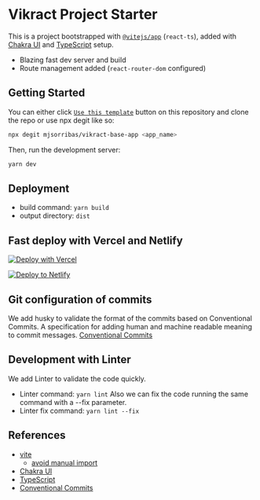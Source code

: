 # Vikract Project Starter

This is a project bootstrapped with [`@vitejs/app`](https://vitejs.dev/guide/#scaffolding-your-first-vite-project) (`react-ts`), added with [Chakra UI](https://chakra-ui.com) and [TypeScript](https://www.typescriptlang.org) setup.

- Blazing fast dev server and build
- Route management added (`react-router-dom` configured)

## Getting Started

You can either click [`Use this template`](https://github.com/mjsorribas/vikract-base-app/generate) button on this repository and clone the repo or use npx degit like so:

```bash
npx degit mjsorribas/vikract-base-app <app_name>
```

Then, run the development server:

```bash
yarn dev
```

## Deployment

- build command: `yarn build`
- output directory: `dist`

## Fast deploy with Vercel and Netlify

[![Deploy with Vercel](https://vercel.com/button)](https://vercel.com/import/git?s=https://github.com/mjsorribas/vikract-base-app) 

[![Deploy to Netlify](https://www.netlify.com/img/deploy/button.svg)](https://app.netlify.com/start/deploy?repository=https://github.com/mjsorribas/vikract-base-app)

## Git configuration of commits

We add husky to validate the format of the commits based on Conventional Commits.
A specification for adding human and machine readable meaning to commit messages.
[Conventional Commits](https://www.conventionalcommits.org/en/v1.0.0/)

## Development with Linter
We add Linter to validate the code quickly. 
- Linter command: `yarn lint`
Also we can fix the code running the same command with a --fix parameter.
- Linter fix command: `yarn lint --fix`

## References

- [vite](https://vitejs.dev)
  - [avoid manual import](https://vitejs.dev/guide/features.html#jsx)
- [Chakra UI](https://chakra-ui.com/)
- [TypeScript](https://www.typescriptlang.org)
- [Conventional Commits](https://www.conventionalcommits.org/en/v1.0.0/)